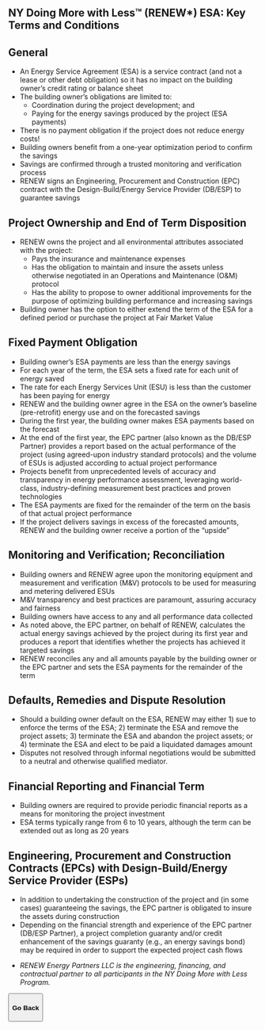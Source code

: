 <div class="main">
        <section>
            <div class="container">





# NY Doing More with Less™ (RENEW*) ESA: Key Terms and Conditions
## General
* An Energy Service Agreement (ESA) is a service contract (and not a lease or other debt obligation) so it has no impact on the building owner’s credit rating or balance sheet
* The building owner’s obligations are limited to:
   * Coordination during the project development; and
   * Paying for the energy savings produced by the project (ESA payments)
* There is no payment obligation if the project does not reduce energy costs!
* Building owners benefit from a one-year optimization period to confirm the savings
* Savings are confirmed through a trusted monitoring and verification process
* RENEW signs an Engineering, Procurement and Construction (EPC) contract with the Design-Build/Energy Service Provider (DB/ESP) to guarantee savings

## Project Ownership and End of Term Disposition
* RENEW owns the project and all environmental attributes associated with the project:
   * Pays the insurance and maintenance expenses
   * Has the obligation to maintain and insure the assets unless otherwise negotiated in an Operations and Maintenance (O&M) protocol
   * Has the ability to propose to owner additional improvements for the purpose of optimizing building performance and increasing savings
* Building owner has the option to either extend the term of the ESA for a defined period or purchase the project at Fair Market Value

## Fixed Payment Obligation
* Building owner’s ESA payments are less than the energy savings
* For each year of the term, the ESA sets a fixed rate for each unit of energy saved
* The rate for each Energy Services Unit (ESU) is less than the customer has been paying for energy
* RENEW and the building owner agree in the ESA on the owner’s baseline (pre-retrofit) energy use and on the forecasted savings
* During the first year, the building owner makes ESA payments based on the forecast
* At the end of the first year, the EPC partner (also known as the DB/ESP Partner) provides a report based on the actual performance of the project (using agreed-upon industry standard protocols) and the volume of ESUs is adjusted according to actual project performance
* Projects benefit from unprecedented levels of accuracy and transparency in energy performance assessment, leveraging world-class, industry-defining measurement best practices and proven technologies
* The ESA payments are fixed for the remainder of the term on the basis of that actual project performance
* If the project delivers savings in excess of the forecasted amounts, RENEW and the building owner receive a portion of the “upside”

## Monitoring and Verification; Reconciliation
* Building owners and RENEW agree upon the monitoring equipment and measurement and verification (M&V) protocols to be used for measuring and metering delivered ESUs
* M&V transparency and best practices are paramount, assuring accuracy and fairness
* Building owners have access to any and all performance data collected
* As noted above, the EPC partner, on behalf of RENEW, calculates the actual energy savings achieved by the project during its first year and produces a report that identifies whether the projects has achieved it targeted savings
* RENEW reconciles any and all amounts payable by the building owner or the EPC partner and sets the ESA payments for the remainder of the term

## Defaults, Remedies and Dispute Resolution
* Should a building owner default on the ESA, RENEW may either 1) sue to enforce the terms of the ESA; 2) terminate the ESA and remove the project assets; 3) terminate the ESA and abandon the project assets; or 4) terminate the ESA and elect to be paid a liquidated damages amount
* Disputes not resolved through informal negotiations would be submitted to a neutral and otherwise qualified mediator.

## Financial Reporting and Financial Term
* Building owners are required to provide periodic financial reports as a means for monitoring the project investment
* ESA terms typically range from 6 to 10 years, although the term can be extended out as long as 20 years

## Engineering, Procurement and Construction Contracts (EPCs) with Design-Build/Energy Service Provider (ESPs)
* In addition to undertaking the construction of the project and (in some cases) guaranteeing the savings, the EPC partner is obligated to insure the assets during construction
* Depending on the financial strength and experience of the EPC partner (DB/ESP Partner), a project completion guaranty and/or credit enhancement of the savings guaranty (e.g., an energy savings bond) may be required in order to support the expected project cash flows

<i>

* RENEW Energy Partners LLC is the engineering, financing, and contractual partner to all participants in the NY Doing More with Less Program.


</i>

<button onclick="goBack()" type="button" class="btn btn-default" aria-label="Go Back">
  <span class="glyphicon glyphicon-arrow-left" aria-hidden="true"></span>
 <h4>Go Back</h4>
</button>